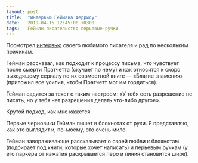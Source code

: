 ```yaml
---
layout: post
title:  "Интервью Геймана Феррису"
date:   2019-04-15 12:45:00 +0300
tags:   Гейман писательство перьевые-ручки
---
```


Посмотрел [интервью](https://www.youtube.com/watch?v=iHPKTby9z6o) своего любимого писателя и рад по нескольким причинам. 

Гейман рассказал, как подходит к процессу письма, что чувствует после смерти Пратчетта (скучает по нему) и как относится к скоро выходящему сериалу по их совместной книге — «Благие знамения» (приложил все усилия, чтобы Пратчетт мог им гордиться). 

Гейман садится за текст с таким настроем: «У тебя есть разрешение не писать, но у тебя нет разрешения делать что-либо другое». 

Крутой подход, как мне кажется. 

Первые черновики Гейман пишет в блокнотах от руки. Я представляю, как это выглядит и, по-моему, это очень мило. 

Гейман завораживающе рассказывает о своей любви к блокнотам (подбирает под книги, которые хочет написать) и перьевым ручкам (у его паркера от нажатия раскрывается перо и линия становится шире). 
